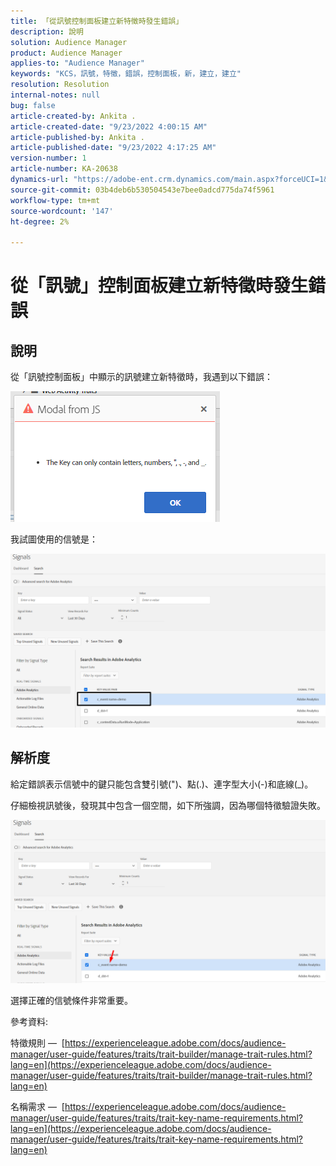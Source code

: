 ```yaml
---
title: 「從訊號控制面板建立新特徵時發生錯誤」
description: 說明
solution: Audience Manager
product: Audience Manager
applies-to: "Audience Manager"
keywords: "KCS，訊號，特徵，錯誤，控制面板，新，建立，建立"
resolution: Resolution
internal-notes: null
bug: false
article-created-by: Ankita .
article-created-date: "9/23/2022 4:00:15 AM"
article-published-by: Ankita .
article-published-date: "9/23/2022 4:17:25 AM"
version-number: 1
article-number: KA-20638
dynamics-url: "https://adobe-ent.crm.dynamics.com/main.aspx?forceUCI=1&pagetype=entityrecord&etn=knowledgearticle&id=3b376f32-f43a-ed11-9db1-0022480868ff"
source-git-commit: 03b4deb6b530504543e7bee0adcd775da74f5961
workflow-type: tm+mt
source-wordcount: '147'
ht-degree: 2%

---
```


# 從「訊號」控制面板建立新特徵時發生錯誤

## 說明


從「訊號控制面板」中顯示的訊號建立新特徵時，我遇到以下錯誤：

![](assets/___7cc00897-f63a-ed11-9db1-0022480868ff___.png)



我試圖使用的信號是：

![](assets/___7ec00897-f63a-ed11-9db1-0022480868ff___.png)


## 解析度


給定錯誤表示信號中的鍵只能包含雙引號(&quot;)、點(.)、連字型大小(-)和底線(_)。



仔細檢視訊號後，發現其中包含一個空間，如下所強調，因為哪個特徵驗證失敗。



![](assets/d04f0008-f63a-ed11-9db1-0022480868ff.png)

選擇正確的信號條件非常重要。

參考資料:

特徵規則 —  [https://experienceleague.adobe.com/docs/audience-manager/user-guide/features/traits/trait-builder/manage-trait-rules.html?lang=en](https://experienceleague.adobe.com/docs/audience-manager/user-guide/features/traits/trait-builder/manage-trait-rules.html?lang=en)

名稱需求 —  [https://experienceleague.adobe.com/docs/audience-manager/user-guide/features/traits/trait-key-name-requirements.html?lang=en](https://experienceleague.adobe.com/docs/audience-manager/user-guide/features/traits/trait-key-name-requirements.html?lang=en)
